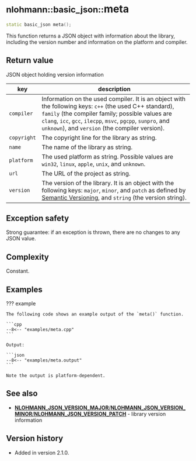 # <small>nlohmann::basic_json::</small>meta

```cpp
static basic_json meta();
```

This function returns a JSON object with information about the library, including the version number and information on
the platform and compiler.

## Return value

JSON object holding version information

| key         | description                                                                                                                                                                                                                                                                    |
|-------------|--------------------------------------------------------------------------------------------------------------------------------------------------------------------------------------------------------------------------------------------------------------------------------|
| `compiler`  | Information on the used compiler. It is an object with the following keys: `c++` (the used C++ standard), `family` (the compiler family; possible values are `clang`, `icc`, `gcc`, `ilecpp`, `msvc`, `pgcpp`, `sunpro`, and `unknown`), and `version` (the compiler version). |
| `copyright` | The copyright line for the library as string.                                                                                                                                                                                                                                  |
| `name`      | The name of the library as string.                                                                                                                                                                                                                                             |
| `platform`  | The used platform as string. Possible values are `win32`, `linux`, `apple`, `unix`, and `unknown`.                                                                                                                                                                             |
| `url`       | The URL of the project as string.                                                                                                                                                                                                                                              |
| `version`   | The version of the library. It is an object with the following keys: `major`, `minor`, and `patch` as defined by [Semantic Versioning](http://semver.org), and `string` (the version string).                                                                                  |

## Exception safety

Strong guarantee: if an exception is thrown, there are no changes to any JSON value.

## Complexity

Constant.

## Examples

??? example

    The following code shows an example output of the `meta()` function.

    ```cpp
    --8<-- "examples/meta.cpp"
    ```

    Output:

    ```json
    --8<-- "examples/meta.output"
    ```

    Note the output is platform-dependent.

## See also

- [**NLOHMANN_JSON_VERSION_MAJOR**/**NLOHMANN_JSON_VERSION_MINOR**/**NLOHMANN_JSON_VERSION_PATCH**](../macros/nlohmann_json_version_major.md)
  \- library version information

## Version history

- Added in version 2.1.0.
